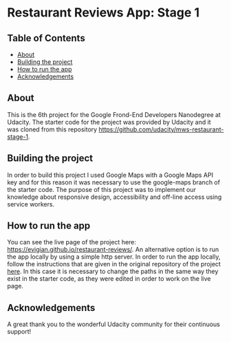 # Restaurant Reviews App: Stage 1

## Table of Contents

* [About](#about)
* [Building the project](#building-the-project)
* [How to run the app](#how-to-run-the-app)
* [Acknowledgements](#acknowledgements)


## About

This is the 6th project for the Google Frond-End Developers Nanodegree at Udacity. The starter code for the project was provided by Udacity and it was cloned from this repository https://github.com/udacity/mws-restaurant-stage-1.

## Building the project

In order to build this project I used Google Maps with a Google Maps API key and for this reason it was necessary to use the google-maps branch of the starter code. The purpose of this project was to implement our knowledge about responsive design, accessibility and off-line access using service workers.

## How to run the app

You can see the live page of the project here: https://evigian.github.io/restaurant-reviews/.
An alternative option is to run the app locally by using a simple http server. In order to run the app locally, follow the instructions that are given in the original repository of the project [here](https://github.com/udacity/mws-restaurant-stage-1#what-do-i-do-from-here). In this case it is necessary to change the paths in the same way they exist in the starter code, as they were edited in order to work on the live page.

## Acknowledgements

A great thank you to the wonderful Udacity community for their continuous support!

